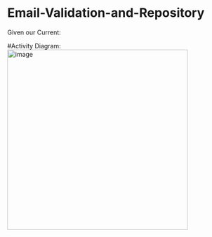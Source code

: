 # Email-Validation-and-Repository

Given our Current:

#Activity Diagram:
<img width="411" alt="image" src="https://user-images.githubusercontent.com/73106742/199671558-f1999aae-a6f8-4309-81a0-997be930ef11.png">
